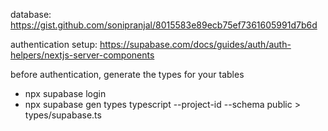 database: https://gist.github.com/sonipranjal/8015583e89ecb75ef7361605991d7b6d

authentication setup: https://supabase.com/docs/guides/auth/auth-helpers/nextjs-server-components

before authentication, generate the types for your tables

- npx supabase login
- npx supabase gen types typescript --project-id <project-id> --schema public > types/supabase.ts
